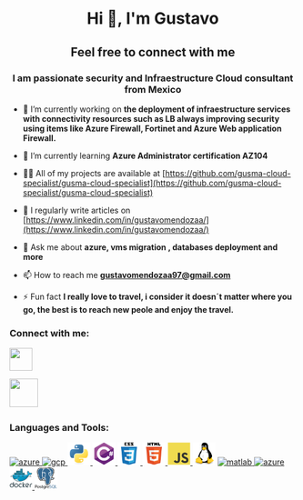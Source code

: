 <h1 align="center">Hi 👋, I'm Gustavo</h1>
<h2 align="center"> Feel free to connect with me </h2>
<h3 align="center"> I am passionate security and Infraestructure Cloud consultant from Mexico</h3>

- 🔭 I’m currently working on **the deployment of infraestructure services with connectivity resources such as LB always improving security using items like Azure Firewall, Fortinet and Azure Web application Firewall.**

- 🌱 I’m currently learning **Azure Administrator certification AZ104**

- 👨‍💻 All of my projects are available at [https://github.com/gusma-cloud-specialist/gusma-cloud-specialist](https://github.com/gusma-cloud-specialist/gusma-cloud-specialist)

- 📝 I regularly write articles on [https://www.linkedin.com/in/gustavomendozaa/](https://www.linkedin.com/in/gustavomendozaa/)

- 💬 Ask me about **azure, vms migration , databases deployment and more**

- 📫 How to reach me **gustavomendozaa97@gmail.com**

- ⚡ Fun fact **I really love to travel, i consider it doesn´t matter where you go, the best is to reach new peole and enjoy the travel.**

<h3 align="left">Connect with me:</h3>
<p align="left">
<a href="https://linkedin.com/in/https://www.linkedin.com/in/gustavomendozaa/" target="blank"><img align="center" src="https://raw.githubusercontent.com/rahuldkjain/github-profile-readme-generator/master/src/images/icons/Social/linked-in-alt.svg" height="40" width="40" /></a>

<a href="https://join.skype.com/invite/hUHhxrwSS4ik/" target="_blank" rel="noreferrer"> <img src="https://eussamytest.blob.core.windows.net/images/SKYPE.PNG" width="50" height="50"/> </a>
  
</p>

<h3 align="left">Languages and Tools:</h3>
<p align="left"> 

<a href="https://azure.microsoft.com/en-in/" target="_blank" rel="noreferrer"> <img src="https://www.vectorlogo.zone/logos/microsoft_azure/microsoft_azure-icon.svg" alt="azure" width="40" height="40"/> </a> <a href="https://cloud.google.com" target="_blank" rel="noreferrer"> <img src="https://www.vectorlogo.zone/logos/google_cloud/google_cloud-icon.svg" alt="gcp" width="40" height="40"/> </a> <a href="https://www.python.org" target="_blank" rel="noreferrer"> <img src="https://raw.githubusercontent.com/devicons/devicon/master/icons/python/python-original.svg" alt="python" width="40" height="40"/> </a> <a href="https://www.w3schools.com/cs/" target="_blank" rel="noreferrer"> <img src="https://raw.githubusercontent.com/devicons/devicon/master/icons/csharp/csharp-original.svg" alt="csharp" width="40" height="40"/><a href="https://www.w3schools.com/css/" target="_blank" rel="noreferrer"> <img src="https://raw.githubusercontent.com/devicons/devicon/master/icons/css3/css3-original-wordmark.svg" alt="css3" width="40" height="40"/> </a> <a href="https://www.w3.org/html/" target="_blank" rel="noreferrer"> <img src="https://raw.githubusercontent.com/devicons/devicon/master/icons/html5/html5-original-wordmark.svg" alt="html5" width="40" height="40"/> </a> <a href="https://developer.mozilla.org/en-US/docs/Web/JavaScript" target="_blank" rel="noreferrer"> <img src="https://raw.githubusercontent.com/devicons/devicon/master/icons/javascript/javascript-original.svg" alt="javascript" width="40" height="40"/> </a> <img src="https://raw.githubusercontent.com/devicons/devicon/master/icons/linux/linux-original.svg" alt="linux" width="40" height="40"/> </a><a href="https://www.mathworks.com/" target="_blank" rel="noreferrer"> <img src="https://upload.wikimedia.org/wikipedia/commons/2/21/Matlab_Logo.png" alt="matlab" width="40" height="40"/> </a> <a href="https://azure.microsoft.com/en-in/" target="_blank" rel="noreferrer"> <img src="https://www.vectorlogo.zone/logos/microsoft_azure/microsoft_azure-icon.svg" alt="azure" width="40" height="40"/> </a>  </a> <a href="https://www.docker.com/" target="_blank" rel="noreferrer"> <img src="https://raw.githubusercontent.com/devicons/devicon/master/icons/docker/docker-original-wordmark.svg" alt="docker" width="40" height="40"/> </a>  <a href="https://www.postgresql.org" target="_blank" rel="noreferrer"> <img src="https://raw.githubusercontent.com/devicons/devicon/master/icons/postgresql/postgresql-original-wordmark.svg" alt="postgresql" width="40" height="40"/> </a> 


</p>

